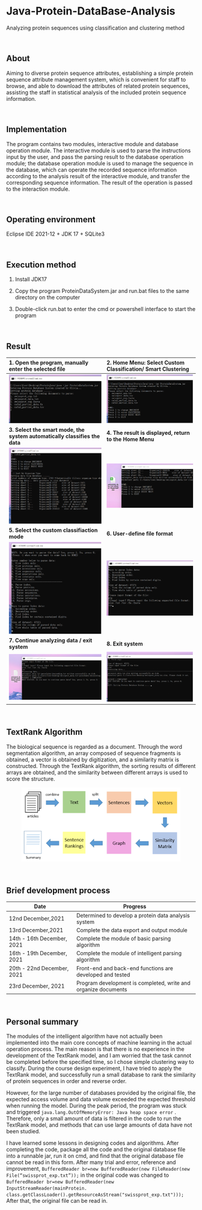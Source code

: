 # Java-Protein-DataBase-Analysis
 Analyzing protein sequences using classification and clustering method

 <br />

 ## **About**
Aiming to diverse protein sequence attributes, establishing a simple protein sequence attribute management system, which is convenient for staff to browse, and able to download the attributes of related protein sequences, assisting the staff in statistical analysis of the included protein sequence information.

<br />

## **Implementation**
The program contains two modules, interactive module and database operation module. The interactive module is used to parse the instructions input by the user, and pass the parsing result to the database operation module; the database operation module is used to manage the sequence in the database, which can operate the recorded sequence information according to the analysis result of the interactive module, and transfer the corresponding sequence information. The result of the operation is passed to the interaction module.

<br />

## **Operating environment**
Eclipse IDE 2021-12 + JDK 17 + SQLite3

<br />

## **Execution method**
1. Install JDK17

2. Copy the program ProteinDataSystem.jar and run.bat files to the same directory on the computer

3. Double-click run.bat to enter the cmd or powershell interface to start the program

<br />

## **Result**

| 1. Open the program, manually enter the selected file        | 2. Home Menu: Select Custom Classification/ Smart Clustering |
| :------------------------------------------------------------ | :------------------------------------------------------------ |
| ![image-20221018125513731](README/image-20221018125513731.png) | ![image-20221018125518992](README/image-20221018125518992.png) |
| **3. Select the smart mode, the system automatically classifies the data** | **4. The result is displayed, return to the Home Menu**      |
| ![image-20221018125523061](README/image-20221018125523061.png) | ![image-20221018125527910](README/image-20221018125527910.png) |
| **5. Select the custom classifiaction mode**                 | **6. User-define file format**                                  |
| ![image-20221018125551280](README/image-20221018125551280.png) | ![image-20221018125554836](README/image-20221018125554836.png) |
| **7. Continue analyzing data / exit system**                    | **8. Exit system**                                              |
| ![image-20221018125601849](README/image-20221018125601849.png) | ![image-20221018125605562](README/image-20221018125605562.png) |

<br />

## **TextRank Algorithm**

The biological sequence is regarded as a document. Through the word segmentation algorithm, an array composed of sequence fragments is obtained, a vector is obtained by digitization, and a similarity matrix is constructed. Through the TextRank algorithm, the sorting results of different arrays are obtained, and the similarity between different arrays is used to score the structure. 

<p align="center"><img src="README/image-20221018130437624.png" alt="image-20221018130437624" style="zoom:80%;" /></p>

<br />

## **Brief development process**

| Date                       | Progress                                                     |
| -------------------------- | ------------------------------------------------------------ |
| 12nd December,2021         | Determined to develop a protein data analysis system         |
| 13rd December,2021         | Complete the data export and output module                   |
| 14th - 16th December, 2021 | Complete the module of basic parsing algorithm               |
| 16th - 19th December, 2021 | Complete the module of intelligent parsing algorithm         |
| 20th - 22nd December, 2021 | Front-end and back-end functions are developed and tested    |
| 23rd December, 2021        | Program development is completed, write and organize documents |

<br />

## **Personal summary**

The modules of the intelligent algorithm have not actually been implemented into the main core concepts of machine learning in the actual operation process. The main reason is that there is no experience in the development of the TextRank model, and I am worried that the task cannot be completed before the specified time, so I chose simple clustering way to classify. During the course design experiment, I have tried to apply the TextRank model, and successfully run a small database to rank the similarity of protein sequences in order and reverse order.

However, for the large number of databases provided by the original file, the expected access volume and data volume exceeded the expected threshold when running the model. During the peak period, the program was stuck and triggered `java.lang.OutOfMemoryError: Java heap space error` . Therefore, only a small amount of data is filtered in the code to run the TextRank model, and methods that can use large amounts of data have not been studied.

I have learned some lessons in designing codes and algorithms. After completing the code, package all the code and the original database file into a runnable jar, run it on cmd, and find that the original database file cannot be read in this form. After many trial and error, reference and improvement, `BufferedReader br=new BufferedReader(new FileReader(new File(“swissprot_exp.txt”));` in the original code was changed to `BufferedReader br=new BufferedReader(new InputStreamReader(mainProtein. class.getClassLoader().getResourceAsStream("swissprot_exp.txt")));` After that, the original file can be read in.

